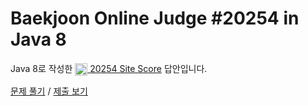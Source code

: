 # Baekjoon Online Judge #20254 in Java 8
Java 8로 작성한 [<img src="https://static.solved.ac/tier_small/1.svg" height="20" align="center">
20254 Site Score](https://www.acmicpc.net/problem/20254) 답안입니다.

[문제 풀기](https://www.acmicpc.net/problem/20254) /
[제출 보기](https://www.acmicpc.net/source/87137063)
